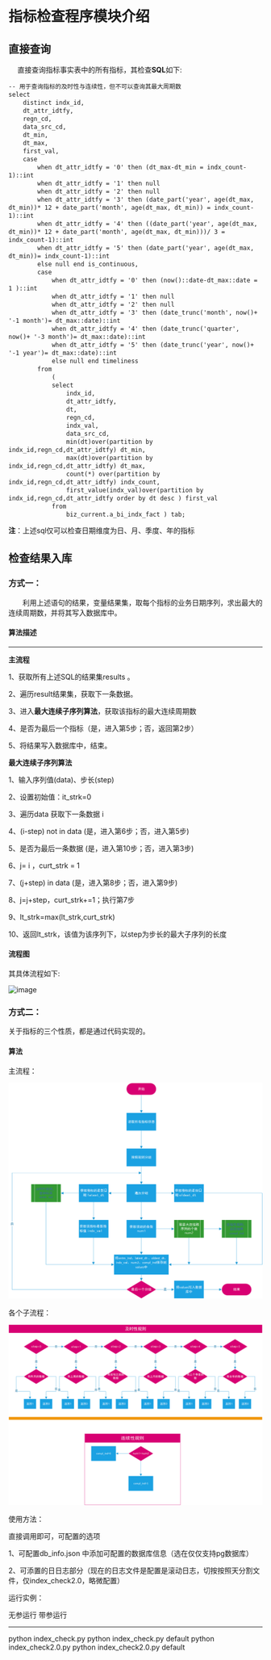 # 指标检查程序模块介绍

## 直接查询

&emsp; 直接查询指标事实表中的所有指标，其检查**SQL**如下: 

```plsql
-- 用于查询指标的及时性与连续性，但不可以查询其最大周期数
select
	distinct indx_id,
	dt_attr_idtfy,
	regn_cd,
	data_src_cd,
	dt_min,
	dt_max,
	first_val,
	case
		when dt_attr_idtfy = '0' then (dt_max-dt_min = indx_count-1)::int
		when dt_attr_idtfy = '1' then null
		when dt_attr_idtfy = '2' then null
		when dt_attr_idtfy = '3' then (date_part('year', age(dt_max, dt_min))* 12 + date_part('month', age(dt_max, dt_min)) = indx_count-1)::int
		when dt_attr_idtfy = '4' then ((date_part('year', age(dt_max, dt_min))* 12 + date_part('month', age(dt_max, dt_min)))/ 3 = indx_count-1)::int
		when dt_attr_idtfy = '5' then (date_part('year', age(dt_max, dt_min))= indx_count-1)::int
		else null end is_continuous,
		case
			when dt_attr_idtfy = '0' then (now()::date-dt_max::date = 1 )::int
			when dt_attr_idtfy = '1' then null
			when dt_attr_idtfy = '2' then null
			when dt_attr_idtfy = '3' then (date_trunc('month', now()+ '-1 month')= dt_max::date)::int
			when dt_attr_idtfy = '4' then (date_trunc('quarter', now()+ '-3 month')= dt_max::date)::int
			when dt_attr_idtfy = '5' then (date_trunc('year', now()+ '-1 year')= dt_max::date)::int
			else null end timeliness
		from
			(
			select
				indx_id,
				dt_attr_idtfy,
				dt,
				regn_cd,
				indx_val,
				data_src_cd,
				min(dt)over(partition by indx_id,regn_cd,dt_attr_idtfy) dt_min,
				max(dt)over(partition by indx_id,regn_cd,dt_attr_idtfy) dt_max,
				count(*) over(partition by indx_id,regn_cd,dt_attr_idtfy) indx_count,
				first_value(indx_val)over(partition by indx_id,regn_cd,dt_attr_idtfy order by dt desc ) first_val
			from
				biz_current.a_bi_indx_fact ) tab;
```

**注**：上述sql仅可以检查日期维度为日、月、季度、年的指标



## 检查结果入库

### 方式一：

&emsp;&emsp;利用上述语句的结果，变量结果集，取每个指标的业务日期序列，求出最大的连续周期数，并将其写入数据库中。<br/>

#### 算法描述

---
**主流程**<br/>

1、获取所有上述SQL的结果集results 。<br/>

2、遍历result结果集，获取下一条数据。<br/>

3、进入**最大连续子序列算法**，获取该指标的最大连续周期数<br/>

4、是否为最后一个指标（是，进入第5步；否，返回第2步）<br/>

5、将结果写入数据库中，结束。<br/>



**最大连续子序列算法**<br/>

1、输入序列值(data)、步长(step)<br/>

2、设置初始值：it_strk=0<br/>

3、遍历data 获取下一条数据 i<br/>

4、(i-step) not in data  (是，进入第6步；否，进入第5步)<br/>

5、是否为最后一条数据  (是，进入第10步；否，进入第3步)<br/>

6、j= i ，curt_strk = 1  <br/>

7、(j+step)  in data  (是，进入第8步；否，进入第9步) <br/>

8、j=j+step，curt_strk+=1；执行第7步<br/>

9、lt_strk=max(lt_strk,curt_strk)<br/>

10、返回lt_strk，该值为该序列下，以step为步长的最大子序列的长度<br/>



#### 流程图


其具体流程如下:

![image](img/页-1.png)



### 方式二：

关于指标的三个性质，都是通过代码实现的。



#### 算法





主流程：

![主流程](img/指标检查2-主.png)

各个子流程：

![各个子流程](img/指标检查2.png)

使用方法：

直接调用即可，可配置的选项

1、可配置db\_info.json 中添加可配置的数据库信息（选在仅仅支持pg数据库）

2、可添置的日日志部分（现在的日志文件是配置是滚动日志，切按按照天分割文件，仅index\_check2.0，略微配置）

运行实例：

  无参运行                    带参运行
--------------------------- -----------------------------------
  python index\_check.py      python index\_check.py default
  python index\_check2.0.py   python index\_check2.0.py default

  



   

